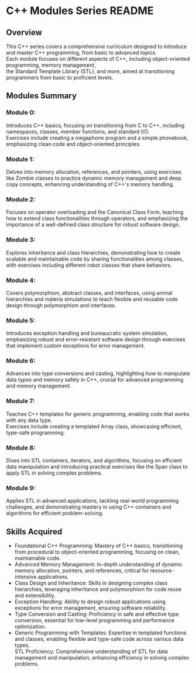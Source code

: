 # C++ Modules Series README  
## Overview  
This C++ series covers a comprehensive curriculum designed to introduce and master C++ programming, from basic to advanced topics.  
Each module focuses on different aspects of C++, including object-oriented programming, memory management,  
the Standard Template Library (STL), and more, aimed at transitioning programmers from basic to proficient levels.  
  
## Modules Summary  
### Module 0: 
Introduces C++ basics, focusing on transitioning from C to C++, including namespaces, classes, member functions, and standard I/O.  
Exercises include creating a megaphone program and a simple phonebook, emphasizing clean code and object-oriented principles.  
### Module 1: 
Delves into memory allocation, references, and pointers, using exercises like Zombie classes to practice dynamic memory management and deep copy concepts, enhancing understanding of C++'s memory handling.  
### Module 2:  
Focuses on operator overloading and the Canonical Class Form, teaching how to extend class functionalities through operators, and emphasizing the importance of a well-defined class structure for robust software design.
### Module 3:  
Explores inheritance and class hierarchies, demonstrating how to create scalable and maintainable code by sharing functionalities among classes, with exercises including different robot classes that share behaviors.
### Module 4:  
Covers polymorphism, abstract classes, and interfaces, using animal hierarchies and materia simulations to teach flexible and reusable code design through polymorphism and interfaces.
### Module 5:  
Introduces exception handling and bureaucratic system simulation, emphasizing robust and error-resistant software design through exercises that implement custom exceptions for error management.
### Module 6:  
Advances into type conversions and casting, highlighting how to manipulate data types and memory safely in C++, crucial for advanced programming and memory management.
### Module 7:  
Teaches C++ templates for generic programming, enabling code that works with any data type.  
Exercises include creating a templated Array class, showcasing efficient, type-safe programming.
### Module 8:  
Dives into STL containers, iterators, and algorithms, focusing on efficient data manipulation and introducing practical exercises like the Span class to apply STL in solving complex problems.
### Module 9:  
Applies STL in advanced applications, tackling real-world programming challenges, and demonstrating mastery in using C++ containers and algorithms for efficient problem-solving.

## Skills Acquired 
- Foundational C++ Programming: Mastery of C++ basics, transitioning from procedural to object-oriented programming, focusing on clean, maintainable code.  
- Advanced Memory Management: In-depth understanding of dynamic memory allocation, pointers, and references, critical for resource-intensive applications.  
- Class Design and Inheritance: Skills in designing complex class hierarchies, leveraging inheritance and polymorphism for code reuse and extensibility.  
- Exception Handling: Ability to design robust applications using exceptions for error management, ensuring software reliability.  
- Type Conversion and Casting: Proficiency in safe and effective type conversion, essential for low-level programming and performance optimization.  
- Generic Programming with Templates: Expertise in templated functions and classes, enabling flexible and type-safe code across various data types.  
STL Proficiency: Comprehensive understanding of STL for data management and manipulation, enhancing efficiency in solving complex problems.
